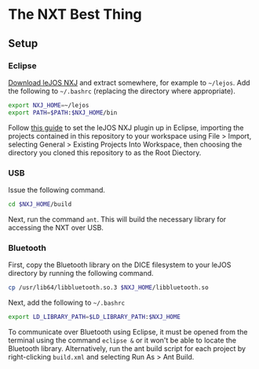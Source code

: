 # The NXT Best Thing

## Setup

### Eclipse

[Download leJOS NXJ](http://www.lejos.org/nxj-downloads.php) and extract somewhere, for example to `~/lejos`. Add the following to `~/.bashrc` (replacing the directory where appropriate).

```bash
export NXJ_HOME=~/lejos
export PATH=$PATH:$NXJ_HOME/bin
```

Follow [this guide](http://www.lejos.org/nxt/nxj/tutorial/Preliminaries/UsingEclipse.htm) to set the leJOS NXJ plugin up in Eclipse, importing the projects contained in this repository to your workspace using File > Import, selecting General > Existing Projects Into Workspace, then choosing the directory you cloned this repository to as the Root Diectory.


### USB

Issue the following command.

```bash
cd $NXJ_HOME/build
```

Next, run the command `ant`. This will build the necessary library for accessing the NXT over USB.

### Bluetooth

First, copy the Bluetooth library on the DICE filesystem to your leJOS directory by running the following command.

```bash
cp /usr/lib64/libbluetooth.so.3 $NXJ_HOME/libbluetooth.so
```

Next, add the following to `~/.bashrc`

```bash
export LD_LIBRARY_PATH=$LD_LIBRARY_PATH:$NXJ_HOME
```

To communicate over Bluetooth using Eclipse, it must be opened from the terminal using the command `eclipse &` or it won't be able to locate the Bluetooth library. Alternatively, run the ant build script for each project by right-clicking `build.xml` and selecting Run As > Ant Build. 
